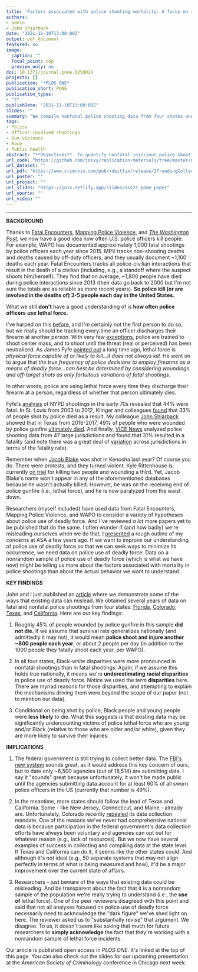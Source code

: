 ```yaml
---
title: 'Factors associated with police shooting mortality: A focus on race and a plea for more comprehensive data'
authors:
- admin
- John Shjarback
date: "2021-11-10T13:00:00Z"
output: pdf_document
featured: no
image:
  caption: ""
  focal_point: top
  preview_only: no
doi: 10.1371/journal.pone.0259024
projects: []
publication: '*PLOS ONE*'
publication_short: PONE
publication_types: 
- "2"
publishDate: "2021-11-10T13:00:00Z"
slides: ""
summary: "We compile nonfatal police shooting data from four states and find that some racial disparities are larger than previously thought."
tags:
- Police
- Officer-involved shootings
- Gun violence
- Race
- Public health
abstract: "**Objectives**. To quantify nonfatal injurious police shootings of people and examine the factors associated with victim mortality. **Methods**. We gathered victim-level data on fatal and nonfatal injurious police shootings from four states that have such information publicly available: Florida (2009-14), Colorado (2010-19), Texas (2015-19), and California (2016-19). For each state, we examined bivariate associations between mortality and race/ethnicity, gender, age, weapon, and access to trauma care. We also estimated logistic regression models predicting victim mortality in each state. **Results**. Forty-five percent of these police shooting victims (N=1,322) did not die. Black-white disparities were more pronounced in nonfatal injurious police shootings than in fatal police shootings. Overall, Black victims were less likely than white victims to die from their wound(s). Younger victims were less likely to die from their wound(s), as well as those who were unarmed. **Conclusions**. Racial and age disparities in police shootings are likely more pronounced than previous estimates suggest. **Policy Implications**. Other states should strongly consider compiling data like that which is currently being gathered in California. Absent data on nonfatal injurious police shootings – which account for a large share of deadly force incidents – researchers and analysts must be cautious about comparing and/or ranking jurisdictions in terms of their police-involved fatality rates."
url_code: "https://github.com/jnixy/replication-materials/tree/master/nix_shjarback_PONE_2021"
url_dataset: ""
url_pdf: "https://www.crimrxiv.com/pub/xdeitfix/release/3?readingCollection=6c7c25ac"
url_poster: ""
url_project: ""
url_slides: "https://jnix.netlify.app/slides/asc21_pone_paper"
url_source: ""
url_video: ""
---
```



***************

**BACKGROUND** 

Thanks to [Fatal Encounters](www.fatalencounters.org), [Mapping Police Violence](www.mappingpoliceviolence.org), and [*The Washington Post*](https://www.washingtonpost.com/graphics/investigations/police-shootings-database/), we now have a good idea how often U.S. police officers kill people. For example, WAPO has documented approximately 1,000 fatal shootings by police officers each year since 2015. MPV tracks non-shooting deaths and deaths caused by off-duty officers, and they usually document ~1,100 deaths each year. Fatal Encounters tracks all police-civilian interactions that result in the death of a civilian (including, e.g., a standoff where the suspect shoots him/herself). They find that on average, ~1,800 people have died during police interactions since 2013 (their data go back to 2000 but I'm not sure the totals are as reliable as more recent years). **So police kill (or are involved in the deaths of) 3-5 people each day in the United States.**

What we still **don't** have a good understanding of is **how often police officers** ***use*** **lethal force.**

I've harped on this [before](https://jnix.netlify.app/post/post2-fatality-rates/), and I'm certainly not the first person to do so, but we really should be tracking every time an officer discharges their firearm at another person. With very few [exceptions](https://www.ajc.com/news/crime/in-georgia-agency-police-train-to-shoot-not-kill/IJNVJCHXBRHJHKPFHLEXQ672YI/), police are trained to shoot center mass, and to shoot until the threat (real or perceived) has been neutralized. As James Fyfe [pointed out](https://www.ojp.gov/ncjrs/virtual-library/abstracts/shots-fired-examination-new-york-city-police-firearms-discharges) a long time ago, lethal force is *physical force capable of or likely to kill...it does not always kill.* He went on to argue that *the true frequency of police decisions to employ firearms as a means of deadly force...can best be determined by considering woundings and off-target shots as only fortuitous variations of fatal shootings.*

In other words, police are using lethal force every time they discharge their firearm at a person, regardless of whether that person ultimately dies. 

Fyfe's [analysis](https://doi.org/10.1016/0047-2352(79)90065-5) of NYPD shootings in the early 70s revealed that 44% were fatal. In St. Louis from 2003 to 2012, Klinger and colleagues [found](https://doi.org/10.1111/1745-9133.12174) that 33% of people shot by police died as a result. My colleague [John Shjarback](www.twitter.com/shjarback_ccj) showed that in Texas from 2016-2017, 49% of people who were wounded by police gunfire [ultimately died](https://doi.org/10.1080/0735648X.2018.1547353). And finally, [VICE News](https://news.vice.com/en_us/article/xwvv3a/shot-by-cops) analyzed police shooting data from 47 large jurisdictions and found that 31% resulted in a fatality (and note there was a great deal of [variation](https://jnix.netlify.app/post/post2-fatality-rates/) across jurisdictions in terms of the fatality rate). 

Remember when [Jacob Blake](https://www.nytimes.com/article/jacob-blake-shooting-kenosha.html) was shot in Kenosha last year? Of course you do. There were protests, and they turned violent. Kyle Rittenhouse is currently [on trial](https://www.nytimes.com/2021/11/10/us/kyle-rittenhouse-trial-explained.html) for killing two people and wounding a third. Yet, Jacob Blake's name won't appear in any of the aforementioned databases because he wasn't actually killed. However, he was on the receiving end of police gunfire (i.e., lethal force), and he is now paralyzed from the waist down. 

Researchers (myself included) have used data from Fatal Encounters, Mapping Police Violence, and WAPO to consider a variety of hypotheses about police use of deadly force. And I've reviewed *a lot* more papers yet to be published that do the same. I often wonder if (and how badly) we're misleading ourselves when we do that. I [presented](https://jnix.netlify.app/files/asa19_slides.pdf) a rough outline of my concerns at ASA a few years ago. If we want to improve our understanding of police use of deadly force so that we can seek ways to minimize its occurrence, we need data on police use of deadly force. Data on a nonrandom sample of police use of deadly force (which is what we have now) might be telling us more about the factors associated with mortality in police shootings than about the actual behavior we want to understand. 

**KEY FINDINGS**

John and I just published an [article](https://doi.org/10.1371/journal.pone.0259024) where we demonstrate some of the ways that existing data can mislead. We obtained several years of data on fatal and nonfatal police shootings from four states: [Florida](https://projects.tampabay.com/projects/2017/investigations/florida-police-shootings/), [Colorado](https://ors.colorado.gov/ors-coll-ois), [Texas](https://oagtx.force.com/oisreports/apex/OISReportsPage), and [California](https://openjustice.doj.ca.gov/data). Here are our key findings:

1. Roughly 45% of people wounded by police gunfire in this sample **did not die.** If we assume that survival rate generalizes nationally (and admittedly it may not), it would mean **police shoot and injure another ~800 people each year**, or about 2 people per day (in addition to the 1000 people they fatally shoot each year, per WAPO). 

2. In all four states, Black-white disparities were more pronounced in nonfatal shootings than in fatal shootings. Again, if we assume this holds true nationally, it means we're **underestimating racial disparities** in police use of deadly force. Notice we used the term **disparities** here. There are myriad reasons for those disparities, and attempting to explain the mechanisms driving them were beyond the scope of our paper (not to mention our data). 

3. Conditional on being shot by police, Black people and young people were **less likely** to die. What this suggests is that existing data may be significantly undercounting victims of police lethal force who are young and/or Black (relative to those who are older and/or white), given they are more likely to survive their injuries. 

**IMPLICATIONS**

1. The federal government is still trying to collect better data. The [FBI's new system](https://crime-data-explorer.app.cloud.gov/pages/le/uof) sounds great, as it would address this key concern of ours, but to date only ~6,500 agencies (out of 18,514) are submitting data. I say it "sounds" great because unfortunately, it won't be made public until the agencies submitting data account for at least 60% of all sworn police officers in the US (currently that number is 49%). 

2. In the meantime, more states should follow the lead of Texas and California. Some - like New Jersey, Connecticut, and Maine - already are. Unfortunately, Colorado recently [repealed](https://ors.colorado.gov/ors-coll-ois) its data collection mandate. One of the reasons we've never had comprehensive national data is because participation in the federal government's data collection efforts have always been voluntary and agencies can opt out for whatever reason (e.g., lack of resources). But we now have several examples of success in collecting and compiling data at the state level. If Texas and California can do it, it seems like the other states could. And although it's not ideal (e.g., 50 separate systems that may not align perfectly in terms of what is being measured and how), it'd be a major improvement over the current state of affairs. 

3. Researchers - just beware of the ways that existing data could be misleading. And be transparent about the fact that it is a nonrandom sample of the population we're really trying to understand (i.e., the **use of** lethal force). One of the peer reviewers disagreed with this point and said that not all analyses focused on police use of deadly force necessarily need to acknowledge the "dark figure" we've shed light on here. The reviewer asked us to "substantially revise" that argument. We disagree. To us, it doesn't seem like asking that much for future researchers to **simply acknowledge** the fact that they're working with a nonrandom sample of lethal force incidents. 

Our article is published open access in *PLOS ONE.* It's linked at the top of this page. You can also check out the slides for our upcoming presentation at the *American Society of Criminology* conference in Chicago next week. 
